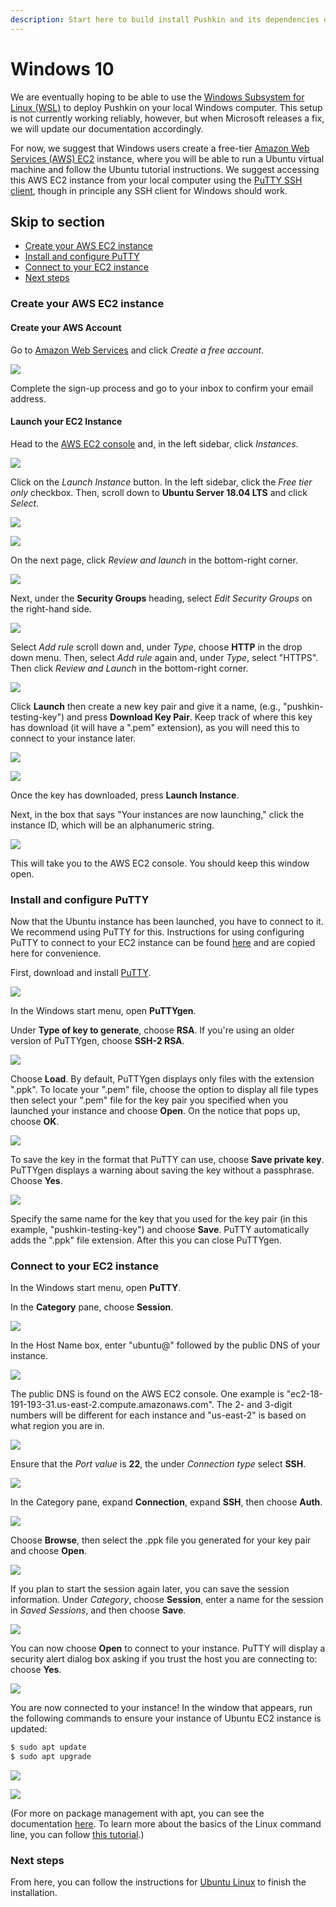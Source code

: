 ```yaml
---
description: Start here to build install Pushkin and its dependencies on Windows 10.
---
```


# Windows 10

We are eventually hoping to be able to use the [Windows Subsystem for Linux (WSL)](https://docs.microsoft.com/en-us/windows/wsl/) to deploy Pushkin on your local Windows computer. This setup is not currently working reliably, however, but when Microsoft releases a fix, we will update our documentation accordingly.

For now, we suggest that Windows users create a free-tier [Amazon Web Services (AWS) EC2](https://aws.amazon.com/ec2/) instance, where you will be able to run a Ubuntu virtual machine and follow the Ubuntu tutorial instructions. We suggest accessing this AWS EC2 instance from your local computer using the [PuTTY SSH client](https://www.chiark.greenend.org.uk/~sgtatham/putty/), though in principle any SSH client for Windows should work.

## Skip to section

* [Create your AWS EC2 instance](windows-install.md#create-your-aws-ec2-instance)
* [Install and configure PuTTY](windows-install.md#install-and-configure-putty) 
* [Connect to your EC2 instance](windows-install.md#connect-to-your-ec2-instance)
* [Next steps](windows-install.md#next-steps)

### Create your AWS EC2 instance

#### Create your AWS Account

Go to [Amazon Web Services](https://aws.amazon.com/free/) and click *Create a free account*.

![](../../.gitbook/assets/1.gif)

Complete the sign-up process and go to your inbox to confirm your email address.

#### Launch your EC2 Instance

Head to the [AWS EC2 console](https://console.aws.amazon.com/ec2/) and, in the left sidebar, click *Instances*.

![](../../.gitbook/assets/2.gif)

Click on the *Launch Instance* button. In the left sidebar, click the *Free tier only* checkbox. Then, scroll down to **Ubuntu Server 18.04 LTS** and click *Select*.

![](../../.gitbook/assets/3.gif)

![](../../.gitbook/assets/4.gif)

On the next page, click *Review and launch* in the bottom-right corner.

![](../../.gitbook/assets/5.gif)

Next, under the **Security Groups** heading, select *Edit Security Groups* on the right-hand side.

![](../../.gitbook/assets/6.gif)

Select *Add rule* scroll down and, under *Type*, choose **HTTP** in the drop down menu. Then, select *Add rule* again and, under *Type*, select "HTTPS". Then click *Review and Launch* in the bottom-right corner.

![](../../.gitbook/assets/7.gif)

Click **Launch** then create a new key pair and give it a name, (e.g., "pushkin-testing-key") and press **Download Key Pair**. Keep track of where this key has download (it will have a ".pem" extension), as you will need this to connect to your instance later.

![](../../.gitbook/assets/8.gif)

![](../../.gitbook/assets/9.gif)

Once the key has downloaded, press **Launch Instance**.

Next, in the box that says "Your instances are now launching," click the instance ID, which will be an alphanumeric string.

![](../../.gitbook/assets/10.gif)

This will take you to the AWS EC2 console. You should keep this window open.


### Install and configure PuTTY

Now that the Ubuntu instance has been launched, you have to connect to it. We recommend using PuTTY for this. Instructions for using configuring PuTTY to connect to your EC2 instance can be found [here](https://docs.aws.amazon.com/AWSEC2/latest/UserGuide/putty.html) and are copied here for convenience.

First, download and install [PuTTY](https://www.chiark.greenend.org.uk/~sgtatham/putty/).

![](../../.gitbook/assets/15.gif)

In the Windows start menu, open **PuTTYgen**. 

Under **Type of key to generate**, choose **RSA**. If you're using an older version of PuTTYgen, choose **SSH-2 RSA**.

![](../../.gitbook/assets/23.gif)

Choose **Load**. By default, PuTTYgen displays only files with the extension ".ppk". To locate your ".pem" file, choose the option to display all file types then select your ".pem" file for the key pair you specified when you launched your instance and choose **Open**. On the notice that pops up, choose **OK**.

![](../../.gitbook/assets/24.gif)

To save the key in the format that PuTTY can use, choose **Save private key**. PuTTYgen displays a warning about saving the key without a passphrase. Choose **Yes**.

![](../../.gitbook/assets/25.gif)

Specify the same name for the key that you used for the key pair (in this example, "pushkin-testing-key") and choose **Save**. PuTTY automatically adds the ".ppk" file extension. After this you can close PuTTYgen.


### Connect to your EC2 instance

In the Windows start menu, open **PuTTY**.

In the **Category** pane, choose **Session**.

![](../../.gitbook/assets/16.gif)

In the Host Name box, enter "ubuntu@" followed by the public DNS of your instance. 

![](../../.gitbook/assets/17.gif)

The public DNS is found on the AWS EC2 console. One example is "ec2-18-191-193-31.us-east-2.compute.amazonaws.com". The 2- and 3-digit numbers will be different for each instance and "us-east-2" is based on what region you are in.

![](../../.gitbook/assets/13.gif)

Ensure that the *Port value* is **22**, the under *Connection type* select **SSH**.

![](../../.gitbook/assets/18.gif)

In the Category pane, expand **Connection**, expand **SSH**, then choose **Auth**.

![](../../.gitbook/assets/19.gif)

Choose **Browse**, then select the .ppk file you generated for your key pair and choose **Open**.

![](../../.gitbook/assets/20.gif)

If you plan to start the session again later, you can save the session information. Under *Category*, choose **Session**, enter a name for the session in *Saved Sessions*, and then choose **Save**.

![](../../.gitbook/assets/21.gif)

You can now choose **Open** to connect to your instance. PuTTY will display a security alert dialog box asking if you trust the host you are connecting to: choose **Yes**.

![](../../.gitbook/assets/22.gif)

You are now connected to your instance! In the window that appears, run the following commands to ensure your instance of Ubuntu EC2 instance is updated:

```bash
$ sudo apt update
$ sudo apt upgrade
```

![](../../.gitbook/assets/27.gif)

![](../../.gitbook/assets/28.gif)

\(For more on package management with apt, you can see the documentation [here](https://ubuntu.com/server/docs/package-management). To learn more about the basics of the Linux command line, you can follow [this tutorial](https://ubuntu.com/tutorials/command-line-for-beginners#1-overview).\)

### Next steps

From here, you can follow the instructions for [Ubuntu Linux](ubuntu-install.md) to finish the installation.
